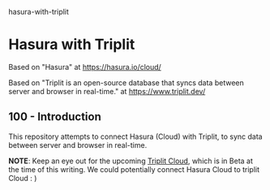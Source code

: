 hasura-with-triplit
# Hasura with Triplit

Based on "Hasura" at https://hasura.io/cloud/

Based on "Triplit is an open-source database that syncs data between server and browser in real-time." at https://www.triplit.dev/

## 100 - Introduction

This repository attempts to connect Hasura (Cloud) with Triplit, to sync data between server and browser in real-time.

**NOTE**: Keep an eye out for the upcoming [Triplit Cloud](https://www.triplit.dev/waitlist), which is in Beta at the time of this writing. We could potentially connect Hasura Cloud to triplit Cloud : )
